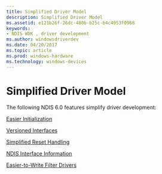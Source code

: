 ```yaml
---
title: Simplified Driver Model
description: Simplified Driver Model
ms.assetid: e121b26f-26dc-480b-b25c-b4c4953f0968
keywords:
- NDIS WDK , driver development
ms.author: windowsdriverdev
ms.date: 04/20/2017
ms.topic: article
ms.prod: windows-hardware
ms.technology: windows-devices
---
```


# Simplified Driver Model





The following NDIS 6.0 features simplify driver development:

[Easier Initialization](easier-initialization.md)

[Versioned Interfaces](versioned-interfaces.md)

[Simplified Reset Handling](simplified-reset-handling.md)

[NDIS Interface Information](ndis-interface-information.md)

[Easier-to-Write Filter Drivers](easier-to-write-filter-drivers.md)

 

 





